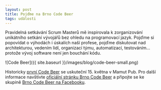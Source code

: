 ```yaml
---
layout: post
title: Pojďme na Brno Code Beer
tags: události
---
```


Pravidelná setkávání Scrum Masterů mě inspirovala k zorganizování unikátního setkání vývojářů
bez ohledu na programovací jazyk. Pojďme si popovídat o výhodách i úskalích naší profese,
pojďme diskutovat nad architekturou, vedením lidí, organizací týmu, automatizací, testováním...
protože vývoj software není jen bouchání kódu.

<!--more-->

![Code Beer]({{ site.baseurl }}/images/blog/code-beer-small.png)

Historicky [první Code Beer](https://www.facebook.com/events/1667249193389168/) se uskuteční 15. května v Mamut Pub.
Pro další informace navštivte [oficiální stránku Brno Code Beer](https://codebeer.cz/) a připojte se
ke skupině [Brno Code Beer na Facebooku](https://www.facebook.com/groups/brno.code.beer/).
